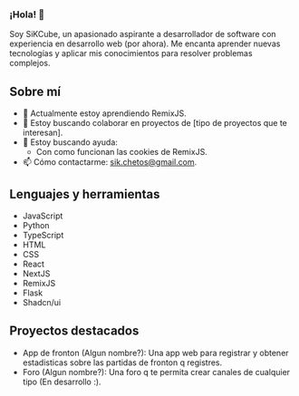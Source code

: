 ### ¡Hola! 👋

Soy SiKCube, un apasionado aspirante a desarrollador de software con experiencia en desarrollo web (por ahora). Me encanta aprender nuevas tecnologías y aplicar mis conocimientos para resolver problemas complejos.

## Sobre mí

- 🌱 Actualmente estoy aprendiendo RemixJS.
- 👯 Estoy buscando colaborar en proyectos de [tipo de proyectos que te interesan].
- 🤔 Estoy buscando ayuda:
  - Con como funcionan las cookies de RemixJS.
- 📫 Cómo contactarme: [sik.chetos@gmail.com](mailto:=sik.chetos@gmail.com).

## Lenguajes y herramientas

- JavaScript
- Python
- TypeScript
- HTML
- CSS
- React
- NextJS
- RemixJS
- Flask
- Shadcn/ui

## Proyectos destacados

- App de fronton (Algun nombre?): Una app web para registrar y obtener estadisticas sobre las partidas de fronton q registres.
- Foro (Algun nombre?): Una foro q te permita crear canales de cualquier tipo (En desarrollo :).

